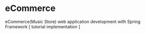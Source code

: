 # eCommerce
eCommerce(Music Store) web application development with Spring Framework [ tutorial implementation ]
